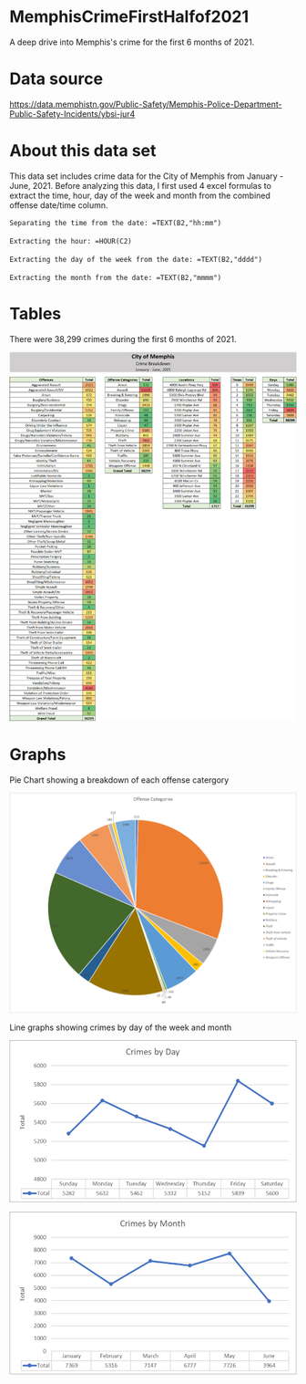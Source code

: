 # MemphisCrimeFirstHalfof2021
A deep drive into Memphis's crime for the first 6 months of 2021.

# Data source
https://data.memphistn.gov/Public-Safety/Memphis-Police-Department-Public-Safety-Incidents/ybsi-jur4

# About this data set

This data set includes crime data for the City of Memphis from January - June, 2021. 
Before analyzing this data, I first used 4 excel formulas to extract the time, hour, day of the week and month from the combined offense date/time column.

    Separating the time from the date: =TEXT(B2,"hh:mm")

    Extracting the hour: =HOUR(C2)

    Extracting the day of the week from the date: =TEXT(B2,"dddd")

    Extracting the month from the date: =TEXT(B2,"mmmm")

# Tables

There were 38,299 crimes during the first 6 months of 2021.

![CrimeTables](https://github.com/kbvss/MemphisCrimeFirstHalfof2021/blob/main/Images/CrimeBreakdownTables.png?raw=true)


# Graphs

Pie Chart showing a breakdown of each offense catergory

![PieChart](https://github.com/kbvss/MemphisCrimeFirstHalfof2021/blob/main/Images/OffeneseCatPieChart.png?raw=true)


Line graphs showing crimes by day of the week and month

![DayLineGraph](https://github.com/kbvss/MemphisCrimeFirstHalfof2021/blob/main/Images/CrimebyDay.png?raw=true)

![MonthLineGraph](https://github.com/kbvss/MemphisCrimeFirstHalfof2021/blob/main/Images/CrimesbyMonth.png?raw=true)



